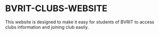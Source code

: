 # BVRIT-CLUBS-WEBSITE
This website is designed to make it easy for students of BVRIT to access clubs information and joining club easily.
